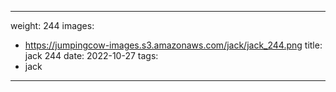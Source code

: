 
---
weight: 244
images:
- https://jumpingcow-images.s3.amazonaws.com/jack/jack_244.png
title: jack 244
date: 2022-10-27
tags:
- jack
---
